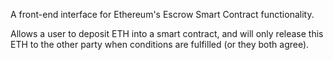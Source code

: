 A front-end interface for Ethereum's Escrow Smart Contract functionality.

Allows a user to deposit ETH into a smart contract, and will only release this ETH to the other party when conditions are fulfilled (or they both agree).

